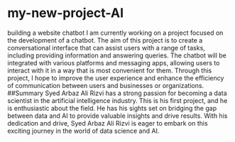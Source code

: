 # my-new-project-AI
building a website chatbot
I am currently working on a project focused on the development of a chatbot. The aim of this project is to create a conversational interface that can assist users with a range of tasks, including providing information and answering queries. The chatbot will be integrated with various platforms and messaging apps, allowing users to interact with it in a way that is most convenient for them. Through this project, I hope to improve the user experience and enhance the efficiency of communication between users and businesses or organizations.
##Summary
Syed Arbaz Ali Rizvi has a strong passion for becoming a data scientist in the artificial intelligence industry. This is his first project, and he is enthusiastic about the field. He has his sights set on bridging the gap between data and AI to provide valuable insights and drive results. With his dedication and drive, Syed Arbaz Ali Rizvi is eager to embark on this exciting journey in the world of data science and AI.
